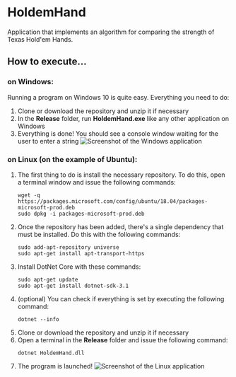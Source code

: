 # HoldemHand
Application that implements an algorithm for comparing the strength of Texas Hold'em Hands. 
## How to execute...
### on Windows:
Running a program on Windows 10 is quite easy. Everything you need to do:
1. Clone or download the repository and unzip it if necessary
2. In the **Release** folder, run **HoldemHand.exe** like any other application on Windows 
3. Everything is done! You should see a console window waiting for the user to enter a string
![Screenshot of the Windows application](https://github.com/GeorgeiGoncharik/bootcamp-home-task/blob/master/images/WinStart.png)
### on Linux (on the example of Ubuntu):
1. The first thing to do is install the necessary repository. To do this, open a terminal window and issue the following commands: 
    ```
    wget -q https://packages.microsoft.com/config/ubuntu/18.04/packages-microsoft-prod.deb
    sudo dpkg -i packages-microsoft-prod.deb
    ```
2. Once the repository has been added, there's a single dependency that must be installed. Do this with the following commands:
    ```
    sudo add-apt-repository universe
    sudo apt-get install apt-transport-https
    ```
3. Install DotNet Core with these commands:
    ```
    sudo apt-get update
    sudo apt-get install dotnet-sdk-3.1
    ```
4. (optional) You can check if everything is set by executing the following command:
    ```
    dotnet --info
    ```
5. Clone or download the repository and unzip it if necessary
6. Open a terminal in the **Release** folder and issue the following command:
    ```
    dotnet HoldemHand.dll
    ```
7. The program is launched!
![Screenshot of the Linux application](https://github.com/GeorgeiGoncharik/bootcamp-home-task/blob/master/images/LinStart.png)

